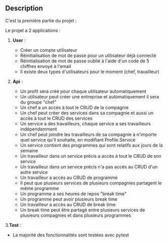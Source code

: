 ## Description

C'est la première partie du projet :

Le projet a 2 applications :

1. **User** :
   - Créer un compte utilisateur
   - Réinitialisation de mot de passe pour un utilisateur déjà connecté
   - Réinitialisation de mot de passe oublié à l'aide d'un code de 5 chiffres envoyé à l'email
   - Il existe deux types d'utilisateurs pour le moment (chef, travailleur)

2. **Api** :
   - Un profil sera créé pour chaque utilisateur automatiquement
   - Un utilisateur peut créer une entreprise et automatiquement il sera du groupe "chef"
   - Un chef a un accès à tout le CRUD de la compagnie
   - Un chef peut créer des services dans sa compagnie et aussi un accès à tout le CRUD des services
   - Un service a des travailleurs, chaque service a ses travailleurs indépendamment
   - Un chef peut joindre les travailleurs de sa compagnie à n'importe quel service qu'il souhaite, en modifiant Profile.Service
   - Un service contient des programmes qui sont relatifs aux jours de la semaine
   - Un travailleur dans un service précis a accès à tout le CRUD de son service
   - Un travailleur dans un service précis n'a pas accès au CRUD d'un autre service
   - Un travailleur a accès au CRUD de programme
   - Il peut que plusieurs services de plusieurs compagnies partagent le même programme
   - Un programme a ses heures de repos "break time"
   - Un programme peut avoir plusieurs break time
   - Un travailleur a accès au CRUD de break time
   - Un break time peut être partagé entre plusieurs services de plusieurs compagnies et dans plusieurs programmes

3.**Test** :
   - La majorité des fonctionnalités sont testées avec pytest
     
